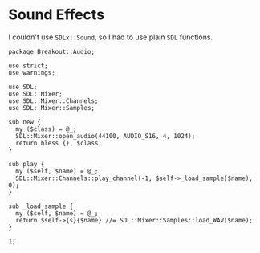 # Sound Effects

I couldn't use `SDLx::Sound`, so I had to use plain `SDL` functions.

    package Breakout::Audio;

    use strict;
    use warnings;

    use SDL;
    use SDL::Mixer;
    use SDL::Mixer::Channels;
    use SDL::Mixer::Samples;

    sub new {
      my ($class) = @_;
      SDL::Mixer::open_audio(44100, AUDIO_S16, 4, 1024);
      return bless {}, $class;
    }

    sub play {
      my ($self, $name) = @_;
      SDL::Mixer::Channels::play_channel(-1, $self->_load_sample($name), 0);
    }

    sub _load_sample {
      my ($self, $name) = @_;
      return $self->{s}{$name} //= SDL::Mixer::Samples::load_WAV($name);
    }

    1;

